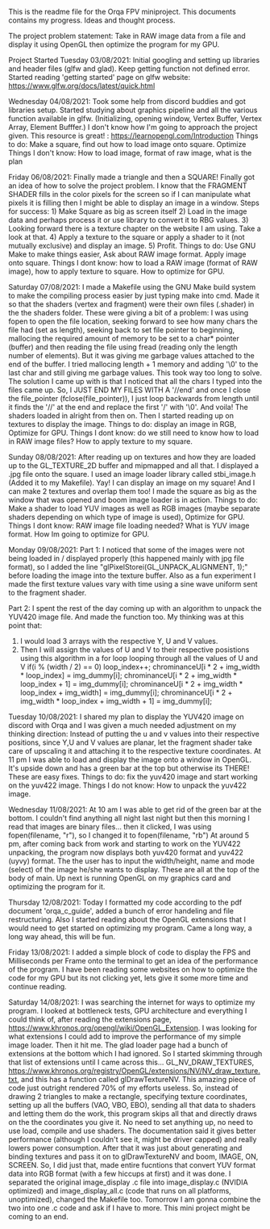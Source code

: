 This is the readme file for the Orqa FPV miniproject. This documents contains my progress. Ideas and thought process.

The project problem statement:
 Take in RAW image data from a file and display it using OpenGL then optimize the program for my GPU.

Project Started Tuesday 03/08/2021:
Initial googling and setting up libraries and header files (glfw and glad). Keep getting function not defined error.
Started reading 'getting started' page on glfw website: https://www.glfw.org/docs/latest/quick.html

Wednesday 04/08/2021:
Took some help from discord buddies and got libraries setup.
Started studying about graphics pipeline and all the various function available in glfw. (Initializing, opening window, Vertex Buffer, Vertex Array, Element Bufffer.)
I don't know how I'm going to approach the project given.
This resource is great! : https://learnopengl.com/Introduction
Things to do: Make a square, find out how to load image onto square. Optimize
Things I don't know: How to load image, format of raw image, what is the plan

Friday 06/08/2021:
Finally made a triangle and then a SQUARE!
Finally got an idea of how to solve the project problem.
I know that the FRAGMENT SHADER fills in the color pixels for the screen so if I can manipulate what pixels it is filling then I might be able to display an image in a window.
Steps for success:
    1) Make Square as big as screen itself
    2) Load in the image data and perhaps process it or use library to convert it to RBG values.
    3) Looking forward there is a texture chapter on the website I am using. Take a look at that.
    4) Apply a texture to the square or apply a shader to it (not mutually exclusive) and display an image.
    5) Profit.
Things to do: Use GNU Make to make things easier, Ask about RAW image format. Apply image onto square.
Things I dont know: how to load a RAW image (format of RAW image), how to apply texture to square. How to optimize for GPU.

Saturday 07/08/2021:
I made a Makefile using the GNU Make build system to make the compiling process easier by just typing make into cmd.
Made it so that the shaders (vertex and fragment) were their own files (.shader) in the the shaders folder. These were giving a bit of a problem:
I was using fopen to open the file location, seeking forward to see how many chars the file had (set as length), seeking back to set file pointer to beginning, mallocing the required amount of memory to be set to a char* pointer (buffer) and then reading the file using fread (reading only the length number of elements). But it was giving me garbage values attached to the end of the buffer. I tried mallocing length + 1 memory and adding '\0' to the last char and still giving me garbage values.
This took way too long to solve. The solution I came up with is that I noticed that all the chars I typed into the files came up. So, I JUST END MY FILES WITH A '//end' and once I close the file_pointer (fclose(file_pointer)), I just loop backwards from length until it finds the '//' at the end and replace the first '/' with '\0'.
And voila! The shaders loaded in alright from then on.
Then I started reading up on textures to display the image.
Things to do: display an image in RGB, Optimize for GPU.
Things I dont know: do we still need to know how to load in RAW image files? How to apply texture to my square.

Sunday 08/08/2021:
After reading up on textures and how they are loaded up to the GL_TEXTURE_2D buffer and mipmapped and all that. I displayed a .jpg file onto the square. I used an image loader library called stbi_image.h (Added it to my Makefile).
Yay! I can display an image on my square! And I can make 2 textures and overlap them too! I made the square as big as the window that was opened and boom image loader is in action.
Things to do: Make a shader to load YUV images as well as RGB images (maybe separate shaders depending on which type of image is used), Optimize for GPU.
Things I dont know: RAW image file loading needed? What is YUV image format. How Im going to optimize for GPU.

Monday 09/08/2021:
Part 1:
I noticed that some of the images were not being loaded in / displayed properly (this happened mainly with jpg file format), so I added the line "glPixelStorei(GL_UNPACK_ALIGNMENT, 1);" before loading the image into the texture buffer. Also as a fun experiment I made the first texture values vary with time using a sine wave uniform sent to the fragment shader.

Part 2:
I spent the rest of the day coming up with an algorithm to unpack the YUV420 image file. And made the function too. My thinking was at this point that:
1) I would load 3 arrays with the respective  Y, U and V values.
2) Then I will assign the values of U and V to their respective posistions using this algorithm in a for loop looping through all the values of U and V
    if(i % (width / 2) == 0) loop_index++;
    chrominanceU[i * 2 + img_width * loop_index] = img_dummy[i];
    chrominanceU[i * 2 + img_width * loop_index + 1] = img_dummy[i];
    chrominanceU[i * 2 + img_width * loop_index + img_width] = img_dummy[i];
    chrominanceU[i * 2 + img_width * loop_index + img_width + 1] = img_dummy[i];

Tuesday 10/08/2021:
I shared my plan to display the YUV420 image on discord with Orqa and I was given a much needed adjustment on my thinking direction: Instead of putting the u and v values into their respective positions, since Y,U and V values are planar, let the fragment shader take care of upscaling it and attaching it to the respective texture coordinates.
At 11 pm  I was able to load and display the image onto a window in OpenGL. It's upside down and has a green bar at the top but otherwise its THERE! These are easy fixes.
Things to do: fix the yuv420 image and start working on the yuv422 image.
Things I do not know: How to unpack the yuv422 image.

Wednesday 11/08/2021:
At 10 am I was able to get rid of the green bar at the bottom. I couldn't find anything all night last night but then this morning I read that images are binary files... then it clicked, I was using fopen(filename, "r"), so I changed it to fopen(filename, "rb") 
At around 5 pm, after coming back from work and starting to work on the YUV422 unpacking, the program now displays both yuv420 format and yuv422 (uyvy) format. The the user has to input the width/height, name and mode (select) of the image he/she wants to display. These are all at the top of the body of main.
Up next is running OpenGL on my graphics card and optimizing the program for it.

Thursday 12/08/2021:
Today I formatted my code according to the pdf document 'orqa_c_guide', added a bunch of error handeling and file restructuring. Also I started reading about the OpenGL extensions that I would need to get started on optimizing my program. Came a long way, a long way ahead, this will be fun.

Friday 13/08/2021:
I added a simple block of code to display the FPS and Milliseconds per Frame onto the terminal to get an idea of the performance of the program. I have been reading some websites on how to optimize the code for my GPU but its not clicking yet, lets give it some more time and continue reading.

Saturday 14/08/2021:
I was searching the internet for ways to optimize my program. I looked at bottleneck tests, GPU architecture and everything I could think of, after reading the extensions page, https://www.khronos.org/opengl/wiki/OpenGL_Extension. I was looking for what extensions I could add to improve the performance of my simple image loader. Then it hit me. The glad loader page had a bunch of extensions at the bottom which I had ignored. So I started skimming through that list of extensions until I came across this... GL_NV_DRAW_TEXTURES, https://www.khronos.org/registry/OpenGL/extensions/NV/NV_draw_texture.txt, and this has a function called glDrawTextureNV. This amazing piece of code just outright rendered 70% of my efforts useless. So, instead of drawing 2 triangles to make a rectangle, specifying texture coordinates, setting up all the buffers (VAO, VBO, EBO), sending all that data to shaders and letting them do the work, this program skips all that and directly draws on the the coordinates you give it. No need to set anything up, no need to use load, compile and use shaders. The documentation said it gives better performance (although I couldn't see it, might be driver capped) and really lowers power consumption. After that it was just about generating and binding textures and pass it on to glDrawTextureNV and boom, IMAGE, ON, SCREEN. So, I did just that, made entire fucntions that convert YUV format data into RGB format (with a few hiccups at first) and it was done. I separated the original image_display .c file into image_display.c (NVIDIA optimized) and image_display_all.c (code that runs on all platforms, unoptimized), changed the Makefile too. Tomorrow I am gonna combine the two into one .c code and ask if I have to more. This mini project might be coming to an end.